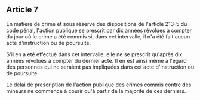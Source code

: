 Article 7
----
En matière de crime et sous réserve des dispositions de l'article 213-5 du code
pénal, l'action publique se prescrit par dix années révolues à compter du jour
où le crime a été commis si, dans cet intervalle, il n'a été fait aucun acte
d'instruction ou de poursuite.

S'il en a été effectué dans cet intervalle, elle ne se prescrit qu'après dix
années révolues à compter du dernier acte. Il en est ainsi même à l'égard des
personnes qui ne seraient pas impliquées dans cet acte d'instruction ou de
poursuite.

Le délai de prescription de l'action publique des crimes commis contre des
mineurs ne commence à courir qu'à partir de la majorité de ces derniers.
